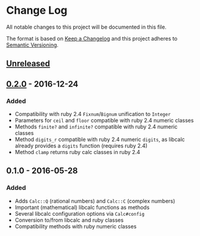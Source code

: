 # Change Log
All notable changes to this project will be documented in this file.

The format is based on [Keep a Changelog](http://keepachangelog.com/) 
and this project adheres to [Semantic Versioning](http://semver.org/).

## [Unreleased]

## [0.2.0] - 2016-12-24
### Added
- Compatibility with ruby 2.4 `Fixnum`/`Bignum` unification to `Integer`
- Parameters for `ceil` and `floor` compatible with ruby 2.4 numeric classes
- Methods `finite?` and `infinite?` compatible with ruby 2.4 numeric classes
- Method `digits_r` compatible with ruby 2.4 numeric `digits`, as libcalc
  already provides a `digits` function (requires ruby 2.4)
- Method `clamp` returns ruby calc classes in ruby 2.4

## 0.1.0 - 2016-05-28
### Added
- Adds `Calc::Q` (rational numbers) and `Calc::C` (complex numbers)
- Important (mathematical) libcalc functions as methods
- Several libcalc configuration options via `Calc#config`
- Conversion to/from libcalc and ruby classes
- Compatibility methods with ruby numeric classes

[Unreleased]: https://github.com/timocp/ruby-calc/compare/v0.2.0...HEAD
[0.2.0]: https://github.com/timocp/ruby-calc/compare/v0.1.0...v0.2.0

